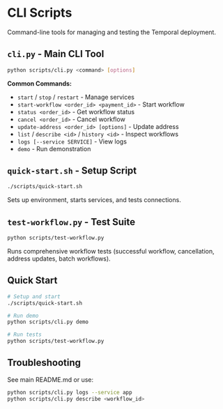 # CLI Scripts

Command-line tools for managing and testing the Temporal deployment.

## `cli.py` - Main CLI Tool

```bash
python scripts/cli.py <command> [options]
```

**Common Commands:**
- `start` / `stop` / `restart` - Manage services
- `start-workflow <order_id> <payment_id>` - Start workflow
- `status <order_id>` - Get workflow status
- `cancel <order_id>` - Cancel workflow
- `update-address <order_id> [options]` - Update address
- `list` / `describe <id>` / `history <id>` - Inspect workflows
- `logs [--service SERVICE]` - View logs
- `demo` - Run demonstration

## `quick-start.sh` - Setup Script

```bash
./scripts/quick-start.sh
```

Sets up environment, starts services, and tests connections.

## `test-workflow.py` - Test Suite

```bash
python scripts/test-workflow.py
```

Runs comprehensive workflow tests (successful workflow, cancellation, address updates, batch workflows).

## Quick Start

```bash
# Setup and start
./scripts/quick-start.sh

# Run demo
python scripts/cli.py demo

# Run tests
python scripts/test-workflow.py
```

## Troubleshooting

See main README.md or use:
```bash
python scripts/cli.py logs --service app
python scripts/cli.py describe <workflow_id>
```
